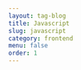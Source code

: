 ```yaml
---
layout: tag-blog
title: Javascript
slug: javascript
category: frontend
menu: false
order: 1
---
```

